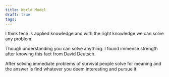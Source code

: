```yaml
---
title: World Model
draft: true
tags:
---
```

I think tech is applied knowledge and with the right knowledge we can solve any problem. 

Though understanding you can solve anything. I found immense strength after knowing this fact from David Deutsch.

After solving immediate problems of survival people solve for meaning and the answer is find whatever you deem interesting and pursue it. 